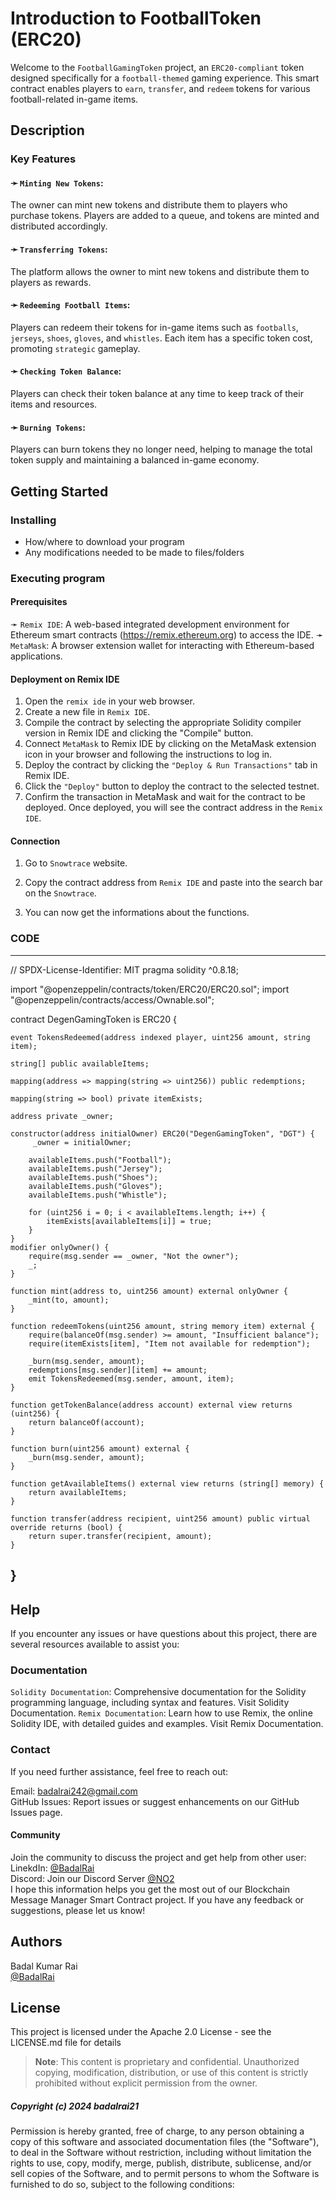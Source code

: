 # Introduction to FootballToken (ERC20)

Welcome to the ```FootballGamingToken``` project, an ```ERC20-compliant``` token designed specifically for a ```football-themed``` gaming experience. This smart contract enables players to ```earn```, ```transfer```, and ```redeem``` tokens for various football-related in-game items.

## Description

### Key Features
#### ➛ ```Minting New Tokens```:
The owner can mint new tokens and distribute them to players who purchase tokens. Players are added to a queue, and tokens are minted and distributed accordingly.  
  
#### ➛ ```Transferring Tokens```:
The platform allows the owner to mint new tokens and distribute them to players as rewards.  
  
#### ➛ ```Redeeming Football Items```:
Players can redeem their tokens for in-game items such as ```footballs```, ```jerseys```, ```shoes```, ```gloves```, and ```whistles```. Each item has a specific token cost, promoting ```strategic``` gameplay.      
  
#### ➛ ```Checking Token Balance```:
Players can check their token balance at any time to keep track of their items and resources.    
  
#### ➛ ```Burning Tokens```:
Players can burn tokens they no longer need, helping to manage the total token supply and maintaining a balanced in-game economy.  

## Getting Started

### Installing

* How/where to download your program
* Any modifications needed to be made to files/folders

### Executing program

#### Prerequisites
➛ ```Remix IDE```: A web-based integrated development environment for Ethereum smart contracts (https://remix.ethereum.org) to access the IDE.
➛ ```MetaMask```: A browser extension wallet for interacting with Ethereum-based applications.

#### Deployment on Remix IDE
1. Open the ```remix ide``` in your web browser.
2. Create a new file in ```Remix IDE```.
3. Compile the contract by selecting the appropriate Solidity compiler version in Remix IDE and clicking the "Compile" button.
4. Connect ```MetaMask``` to Remix IDE by clicking on the MetaMask extension icon in your browser and following the instructions to log in.
5. Deploy the contract by clicking the ```"Deploy & Run Transactions"``` tab in Remix IDE.
6. Click the ```"Deploy"``` button to deploy the contract to the selected testnet.
7. Confirm the transaction in MetaMask and wait for the contract to be deployed. Once deployed, you will see the contract address in the ```Remix IDE```.

#### Connection
1. Go to ```Snowtrace``` website.

2. Copy the contract address from ```Remix IDE``` and paste into the search bar on the ```Snowtrace```.

3. You can now get the informations about the functions.


### CODE
---
// SPDX-License-Identifier: MIT
pragma solidity ^0.8.18;

import "@openzeppelin/contracts/token/ERC20/ERC20.sol";
import "@openzeppelin/contracts/access/Ownable.sol";

contract DegenGamingToken is ERC20 {
    
    event TokensRedeemed(address indexed player, uint256 amount, string item);

    string[] public availableItems;

    mapping(address => mapping(string => uint256)) public redemptions;

    mapping(string => bool) private itemExists;

    address private _owner;

    constructor(address initialOwner) ERC20("DegenGamingToken", "DGT") {
         _owner = initialOwner;

        availableItems.push("Football");
        availableItems.push("Jersey");
        availableItems.push("Shoes");
        availableItems.push("Gloves");
        availableItems.push("Whistle");

        for (uint256 i = 0; i < availableItems.length; i++) {
            itemExists[availableItems[i]] = true;
        }
    }
    modifier onlyOwner() {
        require(msg.sender == _owner, "Not the owner");
        _;
    }

    function mint(address to, uint256 amount) external onlyOwner {
        _mint(to, amount);
    }

    function redeemTokens(uint256 amount, string memory item) external {
        require(balanceOf(msg.sender) >= amount, "Insufficient balance");
        require(itemExists[item], "Item not available for redemption");

        _burn(msg.sender, amount);
        redemptions[msg.sender][item] += amount;
        emit TokensRedeemed(msg.sender, amount, item);
    }

    function getTokenBalance(address account) external view returns (uint256) {
        return balanceOf(account);
    }

    function burn(uint256 amount) external {
        _burn(msg.sender, amount);
    }

    function getAvailableItems() external view returns (string[] memory) {
        return availableItems;
    }

    function transfer(address recipient, uint256 amount) public virtual override returns (bool) {
        return super.transfer(recipient, amount);
    }
}
---
## Help
If you encounter any issues or have questions about this project, there are several resources available to assist you:

### Documentation
```Solidity Documentation```: Comprehensive documentation for the Solidity programming language, including syntax and features. Visit Solidity Documentation.
```Remix Documentation```: Learn how to use Remix, the online Solidity IDE, with detailed guides and examples. Visit Remix Documentation.

### Contact
If you need further assistance, feel free to reach out:

Email: badalrai242@gmail.com  
GitHub Issues: Report issues or suggest enhancements on our GitHub Issues page.  

  
#### Community  
Join the community to discuss the project and get help from other user:
LinekdIn: [@BadalRai](https://www.linkedin.com/in/badal-rai)  
Discord: Join our Discord Server [@NO2](https://discord.gg/Dnw4ZjEg)    
I hope this information helps you get the most out of our Blockchain Message Manager Smart Contract project. If you have any feedback or suggestions, please let us know!

## Authors

Badal Kumar Rai                                                                                                                        
[@BadalRai](https://www.linkedin.com/in/badal-rai)

## License

This project is licensed under the Apache 2.0 License - see the LICENSE.md file for details    
> **Note**: This content is proprietary and confidential. Unauthorized copying, modification, distribution, or use of this content is strictly prohibited without explicit permission from the owner.


##### Copyright (c) 2024 badalrai21

Permission is hereby granted, free of charge, to any person obtaining a copy of this software and associated documentation files (the "Software"), to deal in the Software without restriction, including without limitation the rights to use, copy, modify, merge, publish, distribute, sublicense, and/or sell copies of the Software, and to permit persons to whom the Software is furnished to do so, subject to the following conditions:
